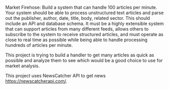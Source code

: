Market Firehose: 
Build a system that can handle 100 articles per minute. Your system should be able to process unstructured text articles and parse out the publisher, author, date, title, body, related sector. This should include an API and database schema. It must be a highly extensible system that can support articles from many different feeds, allows others to subscribe to the system to receive structured articles, and must operate as close to real time as possible while being able to handle processing hundreds of articles per minute.

This project is trying to build a handler to get many articles as quick as possible and analyze them to see which would be a good choice to use for market analysis.

This project uses NewsCatcher API to get news
https://newscatcherapi.com/. 